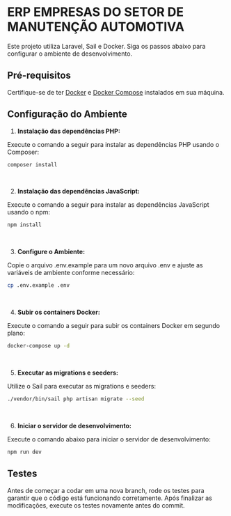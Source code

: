 # ERP EMPRESAS DO SETOR DE MANUTENÇÃO AUTOMOTIVA

Este projeto utiliza Laravel, Sail e Docker. Siga os passos abaixo para configurar o ambiente de desenvolvimento.
<br />

## Pré-requisitos

Certifique-se de ter [Docker](https://www.docker.com/products/docker-desktop) e [Docker Compose](https://docs.docker.com/compose/install/) instalados em sua máquina.
<br />

## Configuração do Ambiente

1.  **Instalação das dependências PHP:**

Execute o comando a seguir para instalar as dependências PHP usando o Composer:

```bash
composer install
```
<br />

2.  **Instalação das dependências JavaScript:**

Execute o comando a seguir para instalar as dependências JavaScript usando o npm:

```bash
npm install
```
<br />

3.  **Configure o Ambiente:**

Copie o arquivo .env.example para um novo arquivo .env e ajuste as variáveis de ambiente conforme necessário:

```bash
cp .env.example .env
```
<br />

4.  **Subir os containers Docker:**

Execute o comando a seguir para subir os containers Docker em segundo plano:

```bash
docker-compose up -d
```
<br />  

5.  **Executar as migrations e seeders:**

Utilize o Sail para executar as migrations e seeders:

```bash
./vendor/bin/sail php artisan migrate --seed
```
<br />

6.  **Iniciar o servidor de desenvolvimento:**

Execute o comando abaixo para iniciar o servidor de desenvolvimento:

```bash
npm run dev
```

## Testes

Antes de começar a codar em uma nova branch, rode os testes para garantir que o código está funcionando corretamente. Após finalizar as modificações, execute os testes novamente antes do commit.